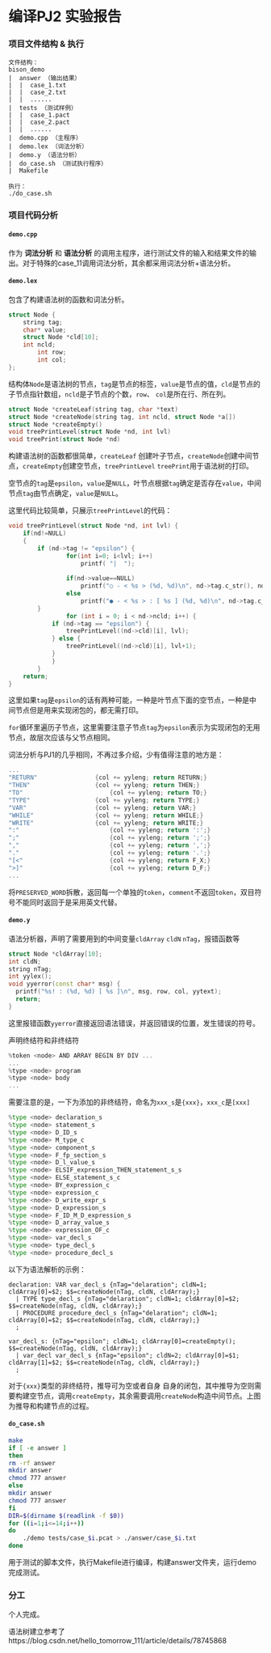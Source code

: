 # 编译PJ2 实验报告

### 项目文件结构 & 执行

```
文件结构：
bison_demo
|  answer （输出结果）
|  |  case_1.txt
|  |  case_2.txt
|  |  ......
|  tests （测试样例）
|  |  case_1.pact
|  |  case_2.pact
|  |  ......
|  demo.cpp （主程序）
|  demo.lex （词法分析）
|  demo.y （语法分析）
|  do_case.sh （测试执行程序）
|  Makefile
```

```
执行：
./do_case.sh
```



### 项目代码分析

#### `demo.cpp`

作为 **词法分析** 和 **语法分析** 的调用主程序，进行测试文件的输入和结果文件的输出。对于特殊的case_11调用词法分析，其余都采用词法分析+语法分析。



#### `demo.lex`

包含了构建语法树的函数和词法分析。

```c++
struct Node {
    string tag;
    char* value;
    struct Node *cld[10];
    int ncld;
		int row;
		int col;
};
```

结构体`Node`是语法树的节点，`tag`是节点的标签，`value`是节点的值，`cld`是节点的子节点指针数组，`ncld`是子节点的个数，`row`、 `col`是所在行、所在列。



```c++
struct Node *createLeaf(string tag, char *text)
struct Node *createNode(string tag, int ncld, struct Node *a[])
struct Node *createEmpty()
void treePrintLevel(struct Node *nd, int lvl)
void treePrint(struct Node *nd)
```

构建语法树的函数都很简单，`createLeaf` 创建叶子节点，`createNode`创建中间节点，`createEmpty`创建空节点，`treePrintLevel` `treePrint`用于语法树的打印。

空节点的`tag`是`epsilon`，`value`是`NULL`，叶节点根据`tag`确定是否存在`value`，中间节点`tag`由节点确定，`value`是`NULL`。



这里代码比较简单，只展示`treePrintLevel`的代码：

```c++
void treePrintLevel(struct Node *nd, int lvl) {
	if(nd!=NULL)
	{
        if (nd->tag != "epsilon") {
		    	for(int i=0; i<lvl; i++)
			    	printf( "|  ");
		
		    	if(nd->value==NULL)
			    	printf("○ - < %s > (%d, %d)\n", nd->tag.c_str(), nd->row, nd->col);
		    	else 
			    	printf("● - < %s > : [ %s ] (%d, %d)\n", nd->tag.c_str(), nd->value, nd->row, nd->col);
        }
				for (int i = 0; i < nd->ncld; i++) { 
            if (nd->tag == "epsilon") {
                treePrintLevel((nd->cld)[i], lvl);
            } else {
                treePrintLevel((nd->cld)[i], lvl+1);
            }
			}
		}
	return;
}
```

这里如果`tag`是`epsilon`的话有两种可能，一种是叶节点下面的空节点，一种是中间节点但是用来实现闭包的，都无需打印。

`for`循环里遍历子节点，这里需要注意子节点`tag`为`epsilon`表示为实现闭包的无用节点，故层次应该与父节点相同。



词法分析与PJ1的几乎相同，不再过多介绍，少有值得注意的地方是：

```c++
...
"RETURN" 				{col += yyleng; return RETURN;}
"THEN" 					{col += yyleng; return THEN;}
"TO" 						{col += yyleng; return TO;}
"TYPE" 					{col += yyleng; return TYPE;}
"VAR" 					{col += yyleng; return VAR;}
"WHILE" 				{col += yyleng; return WHILE;}
"WRITE" 				{col += yyleng; return WRITE;}
":"							{col += yyleng; return ':';}
";"							{col += yyleng; return ';';}
","							{col += yyleng; return ',';}							
"."							{col += yyleng; return '.';}
"[<"						{col += yyleng; return F_X;}
">]"						{col += yyleng; return D_F;}
...
```

将`PRESERVED_WORD`拆散，返回每一个单独的`token`，`comment`不返回`token`，双目符号不能同时返回于是采用英文代替。



#### `demo.y`

语法分析器，声明了需要用到的中间变量`cldArray` `cldN` `nTag`，报错函数等

```c++
struct Node *cldArray[10];
int cldN;
string nTag;
int yylex();
void yyerror(const char* msg) {
  printf("%s! : (%d, %d) [ %s ]\n", msg, row, col, yytext);
  return;
}
```

这里报错函数`yyerror`直接返回语法错误，并返回错误的位置，发生错误的符号。



声明终结符和非终结符

```c++
%token <node> AND ARRAY BEGIN BY DIV ...
...
%type <node> program 
%type <node> body 
...
```

需要注意的是，一下为添加的非终结符，命名为`xxx_s`是`{xxx}`，`xxx_c`是`[xxx]`

```python
%type <node> declaration_s
%type <node> statement_s
%type <node> D_ID_s
%type <node> M_type_c
%type <node> component_s
%type <node> F_fp_section_s
%type <node> D_l_value_s
%type <node> ELSIF_expression_THEN_statement_s_s
%type <node> ELSE_statement_s_c
%type <node> BY_expression_c
%type <node> expression_c
%type <node> D_write_expr_s
%type <node> D_expression_s
%type <node> F_ID_M_D_expression_s
%type <node> D_array_value_s
%type <node> expression_OF_c
%type <node> var_decl_s
%type <node> type_decl_s
%type <node> procedure_decl_s
```



以下为语法解析的示例：

```shell
declaration: VAR var_decl_s {nTag="delaration"; cldN=1; cldArray[0]=$2; $$=createNode(nTag, cldN, cldArray);}
  | TYPE type_decl_s {nTag="delaration"; cldN=1; cldArray[0]=$2; $$=createNode(nTag, cldN, cldArray);}
  | PROCEDURE procedure_decl_s {nTag="delaration"; cldN=1; cldArray[0]=$2; $$=createNode(nTag, cldN, cldArray);}
  ;
  
var_decl_s: {nTag="epsilon"; cldN=1; cldArray[0]=createEmpty(); $$=createNode(nTag, cldN, cldArray);}
  | var_decl var_decl_s {nTag="epsilon"; cldN=2; cldArray[0]=$1; cldArray[1]=$2; $$=createNode(nTag, cldN, cldArray);}
  ;
```

对于`{xxx}`类型的非终结符，推导可为空或者自身 自身的闭包，其中推导为空则需要构建空节点，调用`createEmpty`，其余需要调用`createNode`构造中间节点。上图为推导和构建节点的过程。



#### `do_case.sh`

```bash
make
if [ -e answer ]
then
rm -rf answer
mkdir answer
chmod 777 answer
else
mkdir answer
chmod 777 answer
fi
DIR=$(dirname $(readlink -f $0))
for ((i=1;i<=14;i++))
do
    ./demo tests/case_$i.pcat > ./answer/case_$i.txt
done
```

用于测试的脚本文件，执行Makefile进行编译，构建answer文件夹，运行demo完成测试。



### 分工

个人完成。

语法树建立参考了https://blog.csdn.net/hello_tomorrow_111/article/details/78745868
